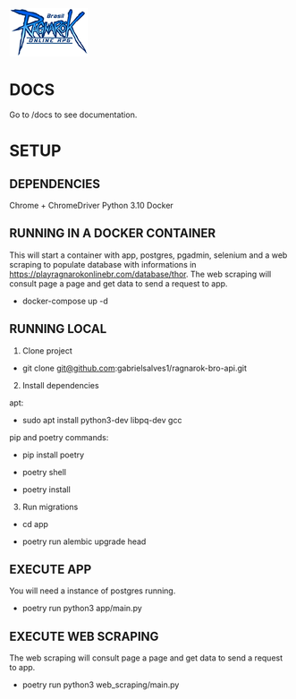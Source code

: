 ![alt text](./img/logo_ragnarok.png)

# DOCS

Go to /docs to see documentation.

# SETUP

## DEPENDENCIES

Chrome + ChromeDriver
Python 3.10
Docker

## RUNNING IN A DOCKER CONTAINER

This will start a container with app, postgres, pgadmin, selenium and a web scraping to populate database with informations in https://playragnarokonlinebr.com/database/thor. The web scraping will consult page a page and get data to send a request to app.

- docker-compose up -d

## RUNNING LOCAL

1. Clone project

- git clone git@github.com:gabrielsalves1/ragnarok-bro-api.git

2. Install dependencies

apt:

- sudo apt install python3-dev libpq-dev gcc

pip and poetry commands:

- pip install poetry

- poetry shell

- poetry install

3. Run migrations

- cd app

- poetry run alembic upgrade head

## EXECUTE APP

You will need a instance of postgres running.

- poetry run python3 app/main.py

## EXECUTE WEB SCRAPING

The web scraping will consult page a page and get data to send a request to app.

- poetry run python3 web_scraping/main.py
